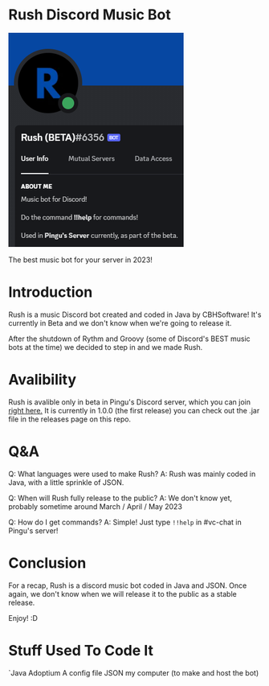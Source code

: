 # Rush Discord Music Bot

<img title="The proper music discord bot!" alt="Alt text" src="/images/profile.png">

The best music bot for your server in 2023!

# Introduction

Rush is a music Discord bot created and coded in Java by CBHSoftware! It's currently in Beta and we don't know when we're going to release it.

After the shutdown of Rythm and Groovy (some of Discord's BEST music bots at the time) we decided to step in and we made Rush.

# Avalibility 

Rush is avalible only in beta in Pingu's Discord server, which you can join [right here.](https://discord.gg/h5yapNjDGb)
It is currently in 1.0.0 (the first release) you can check out the .jar file in the releases page on this repo.

# Q&A

Q: What languages were used to make Rush?
A: Rush was mainly coded in Java, with a little sprinkle of JSON.

Q: When will Rush fully release to the public?
A: We don't know yet, probably sometime around March / April / May 2023

Q: How do I get commands? 
A: Simple! Just type `!!help` in #vc-chat in Pingu's server!

# Conclusion

For a recap, Rush is a discord music bot coded in Java and JSON. Once again, we don't know when we will release it to the public as a stable release.

Enjoy! :D

# Stuff Used To Code It

`Java
Adoptium
A config file
JSON
my computer (to make and host the bot)
